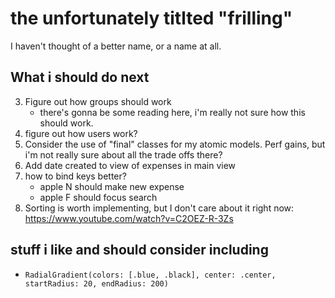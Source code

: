 #  the unfortunately titlted "frilling"

I haven't thought of a better name, or a name at all.

## What i should do next

3. Figure out how groups should work
    - there's gonna be some reading here, i'm really not sure how this should work.
5. figure out how users work?
8. Consider the use of "final" classes for my atomic models. Perf gains, but i'm not really sure about all the trade offs there?
10. Add date created to view of expenses in main view
11. how to bind keys better?
    - apple N should make new expense
    - apple F should focus search
12. Sorting is worth implementing, but I don't care about it right now: https://www.youtube.com/watch?v=C2OEZ-R-3Zs

## stuff i like and should consider including
- `RadialGradient(colors: [.blue, .black], center: .center, startRadius: 20, endRadius: 200)`
